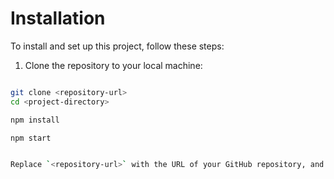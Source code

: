 # Installation

To install and set up this project, follow these steps:

1. Clone the repository to your local machine:

```bash

git clone <repository-url>
cd <project-directory>

npm install

npm start


Replace `<repository-url>` with the URL of your GitHub repository, and `<project-directory>` with the name of your project directory.

